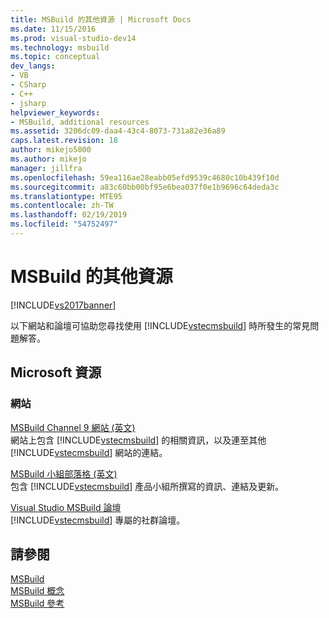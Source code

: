 ```yaml
---
title: MSBuild 的其他資源 | Microsoft Docs
ms.date: 11/15/2016
ms.prod: visual-studio-dev14
ms.technology: msbuild
ms.topic: conceptual
dev_langs:
- VB
- CSharp
- C++
- jsharp
helpviewer_keywords:
- MSBuild, additional resources
ms.assetid: 3206dc09-daa4-43c4-8073-731a82e36a89
caps.latest.revision: 18
author: mikejo5000
ms.author: mikejo
manager: jillfra
ms.openlocfilehash: 59ea116ae28eabb05efd9539c4680c10b439f10d
ms.sourcegitcommit: a83c60bb00bf95e6bea037f0e1b9696c64deda3c
ms.translationtype: MTE95
ms.contentlocale: zh-TW
ms.lasthandoff: 02/19/2019
ms.locfileid: "54752497"
---
```

# <a name="additional-resources-for-msbuild"></a>MSBuild 的其他資源
[!INCLUDE[vs2017banner](../includes/vs2017banner.md)]

  
以下網站和論壇可協助您尋找使用 [!INCLUDE[vstecmsbuild](../includes/vstecmsbuild-md.md)] 時所發生的常見問題解答。  
  
## <a name="microsoft-resources"></a>Microsoft 資源  
  
### <a name="on-the-web"></a>網站  
 [MSBuild Channel 9 網站 (英文)](http://go.microsoft.com/fwlink/?LinkId=243092)  
 網站上包含 [!INCLUDE[vstecmsbuild](../includes/vstecmsbuild-md.md)] 的相關資訊，以及連至其他 [!INCLUDE[vstecmsbuild](../includes/vstecmsbuild-md.md)] 網站的連結。  
  
 [MSBuild 小組部落格 (英文)](http://go.microsoft.com/fwlink/?LinkId=65846)  
 包含 [!INCLUDE[vstecmsbuild](../includes/vstecmsbuild-md.md)] 產品小組所撰寫的資訊、連結及更新。  
  
 [Visual Studio MSBuild 論壇](http://go.microsoft.com/fwlink/?LinkId=48931)  
 [!INCLUDE[vstecmsbuild](../includes/vstecmsbuild-md.md)] 專屬的社群論壇。  
  
## <a name="see-also"></a>請參閱  
 [MSBuild](msbuild.md)   
 [MSBuild 概念](../msbuild/msbuild-concepts.md)   
 [MSBuild 參考](../msbuild/msbuild-reference.md)
